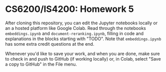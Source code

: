 # CS6200/IS4200: Homework 5

After cloning this repository, you can edit the Jupyter notebooks locally or an a hosted platform like Google Colab. Read through the notebooks `embeddings.ipynb` and `document-reranking.ipynb`, filling in code and explanations in the blocks starting with "TODO". Note that `embeddings.ipynb` has some extra credit questions at the end.

Whenever you'd like to save your work, and when you are done, make sure to check in and push to GitHub (if working locally) or, in Colab, select "Save a copy to GitHub" in the File menu.
